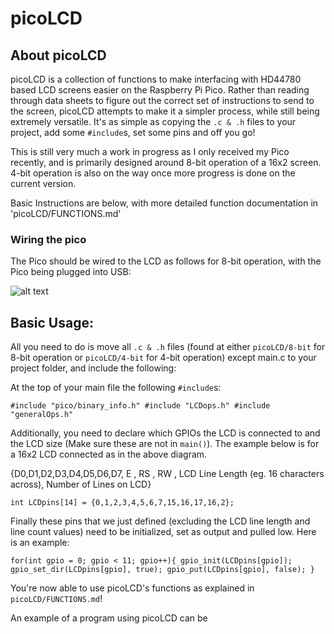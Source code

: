 # picoLCD

## About picoLCD
picoLCD is a collection of functions to make interfacing with HD44780 based LCD screens easier
on the Raspberry Pi Pico. Rather than reading through data sheets to figure out the correct set
of instructions to send to the screen, picoLCD attempts to make it a simpler process, while still being
extremely versatile. It's as simple as copying the `.c & .h` files to your project, add some
`#include`s, set some pins and off you go!

This is still very much a work in progress as I only received my Pico recently, and is primarily
designed around 8-bit operation of a 16x2 screen. 4-bit operation is also on the way once more progress is done on the current version.

Basic Instructions are below, with more detailed function documentation in 'picoLCD/FUNCTIONS.md'

### Wiring the pico

The Pico should be wired to the LCD as follows for 8-bit operation, with the Pico being plugged
into USB:

![alt text](https://raw.githubusercontent.com/zadi15/picoLCD/main/imgs/picoLCD.png)

## Basic Usage:

All you need to do is move all `.c & .h` files (found at either `picoLCD/8-bit` for 8-bit operation or `picoLCD/4-bit` for 4-bit operation) except main.c to your project folder, and include the following:

At the top of your main file the following `#include`s:

`#include "pico/binary_info.h"
#include "LCDops.h"
#include "generalOps.h"`

Additionally, you need to declare which GPIOs the LCD is connected to and the LCD size (Make sure these are not in `main()`). The example below is for a 16x2 LCD connected as in the above diagram.

{D0,D1,D2,D3,D4,D5,D6,D7, E , RS , RW , LCD Line Length (eg. 16 characters across), Number of Lines on LCD}

`int LCDpins[14] = {0,1,2,3,4,5,6,7,15,16,17,16,2};`

Finally these pins that we just defined (excluding the LCD line length and line count values) need to be initialized, set as output and pulled low. Here is an example:

`for(int gpio = 0; gpio < 11; gpio++){
    gpio_init(LCDpins[gpio]);
    gpio_set_dir(LCDpins[gpio], true);
    gpio_put(LCDpins[gpio], false);
}`

You're now able to use picoLCD's functions as explained in `picoLCD/FUNCTIONS.md`!

An example of a program using picoLCD can be  
